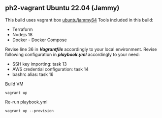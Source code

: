 ## ph2-vagrant Ubuntu 22.04 (Jammy)
This build uses vagrant box [ubuntu/jammy64](https://app.vagrantup.com/ubuntu/boxes/jammy64)
Tools included in this build:
- Terraform
- Nodejs 18
- Docker - Docker Compose

Revise line 36 in ***Vagrantfile*** accordingly to your local environment.
Revise following configuration in ***playbook.yml*** accordingly to your need:
- SSH key importing: task 13
- AWS credential configuration: task 14
- bashrc alias: task 16

Build VM
```
vagrant up
```

Re-run playbook.yml
```
vagrant up --provision
```
